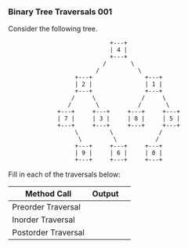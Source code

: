 <div class="viewer">

### Binary Tree Traversals 001

<div>

Consider the following tree.

                                 +---+
                                 | 4 |
                                 +---+
                               /       \
                             /           \
                       +---+               +---+
                       | 2 |               | 1 |
                       +---+               +---+
                      /     \             /     \
                     /       \           /       \
                  +---+     +---+     +---+     +---+
                  | 7 |     | 3 |     | 8 |     | 5 |
                  +---+     +---+     +---+     +---+
                       \         \             /
                        \         \           /
                       +---+     +---+     +---+
                       | 9 |     | 6 |     | 0 |
                       +---+     +---+     +---+

Fill in each of the traversals below:

</div>

<div>

<table class="table monospace">

<thead>

<tr>

<th>Method Call</th>

<th>Output</th>

<th></th>

</tr>

</thead>

<tbody>

<tr>

<td>Preorder Traversal</td>

<td></td>

<td></td>

</tr>

<tr>

<td>Inorder Traversal</td>

<td></td>

<td></td>

</tr>

<tr>

<td>Postorder Traversal</td>

<td></td>

<td></td>

</tr>

</tbody>

</table>

</div>

</div>